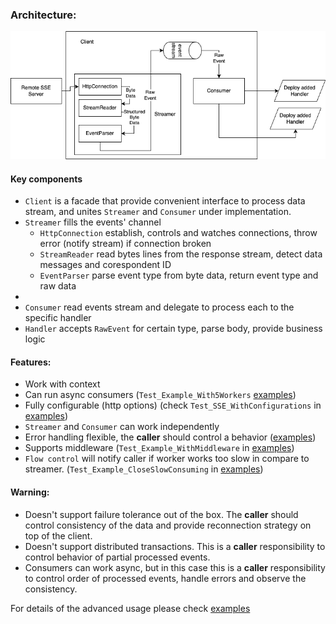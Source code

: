 
### Architecture:

![diagram](../docs/sse.png)

#### Key components
* `Client` is a facade that provide convenient interface to process data stream, and unites `Streamer` and `Consumer` under implementation.
* `Streamer` fills the events' channel
    * `HttpConnection` establish, controls and watches connections, throw error (notify stream) if connection broken
    * `StreamReader` read bytes lines from the response stream, detect data messages and corespondent ID
    * `EventParser` parse event type from byte data, return event type and raw data
*
* `Consumer` read events stream and delegate to process each to the specific handler
* `Handler` accepts `RawEvent` for certain type, parse body, provide business logic


#### Features:
* Work with context
* Can run async consumers (`Test_Example_With5Workers` [examples](../tests/sse/example_test.go))
* Fully configurable (http options) (check `Test_SSE_WithConfigurations` in [examples](../tests/sse/example_test.go))
* `Streamer` and `Consumer` can work independently
* Error handling flexible, the **caller** should control a behavior ([examples](../tests/sse/example_test.go))
* Supports middleware (`Test_Example_WithMiddleware` in [examples](../tests/sse/example_test.go))
* `Flow control` will notify caller if worker works too slow in compare to streamer. (`Test_Example_CloseSlowConsuming` in [examples](../tests/sse/example_test.go))

#### Warning:
* Doesn't support failure tolerance out of the box. The **caller** should control consistency of the data and provide reconnection strategy on top of the client.
* Doesn't support distributed transactions. This is a **caller** responsibility to control behavior of partial processed events.
* Consumers can work async, but in this case this is a **caller** responsibility to control order of processed events, handle errors and observe the consistency.

For details of the advanced usage please check [examples](../tests/sse/example_test.go)